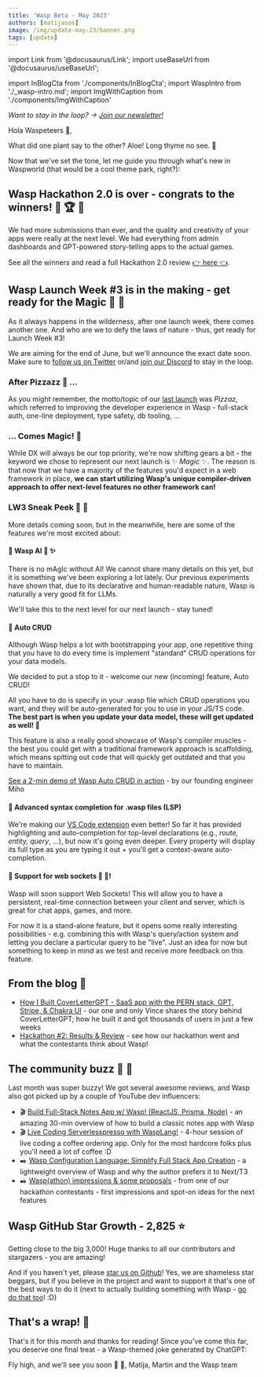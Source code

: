 ```yaml
---
title: 'Wasp Beta - May 2023'
authors: [matijasos]
image: /img/update-may-23/banner.png
tags: [update]
---
```


import Link from '@docusaurus/Link';
import useBaseUrl from '@docusaurus/useBaseUrl';

import InBlogCta from './components/InBlogCta';
import WaspIntro from './_wasp-intro.md';
import ImgWithCaption from './components/ImgWithCaption'

<ImgWithCaption alt="Wasp Update May 23" source="img/update-may-23/banner.png" />

_Want to stay in the loop? → [Join our newsletter!](#newsletter-input)_

Hola Waspeteers 🐝,

What did one plant say to the other? Aloe! Long thyme no see. 🌱

Now that we've set the tone, let me guide you through what's new in Waspworld (that would be a cool theme park, right?):

<!--truncate-->

## Wasp Hackathon 2.0 is over - congrats to the winners! 🐝 🏆 🐝

<ImgWithCaption alt="Congrats to the hackathon winners!" source="img/update-may-23/typergotchi.png" caption="Shoutout to the winning team - Typergotchi! They even made a cool illustration with our mascot, Da Boi 🐝 😎" />

We had more submissions than ever, and the quality and creativity of your apps were really at the next level. We had everything from admin dashboards and GPT-powered story-telling apps to the actual games.

<ImgWithCaption alt="Hackathon testimonial" source="img/update-may-23/testimonial-hackathon.png" />

See all the winners and read a full Hackathon 2.0 review [👉 here 👈](/blog/2023/05/19/hackathon-2-review).

## Wasp Launch Week #3 is in the making - get ready for the Magic 🔮 🧙

As it always happens in the wilderness, after one launch week, there comes another one. And who are we to defy the laws of nature - thus, get ready for Launch Week #3!

We are aiming for the end of June, but we'll announce the exact date soon. Make sure to [follow us on Twitter](https://twitter.com/WaspLang) or/and [join our Discord](https://discord.gg/rzdnErX) to stay in the loop.

<ImgWithCaption alt="Beautiful" source="img/update-may-23/beautiful.gif" caption="When you see it ✨" />

### After Pizzazz 🍕 ...

As you might remember, the motto/topic of our [last launch](/blog/2023/04/11/wasp-launch-week-two) was _Pizzaz_, which referred to improving the developer experience in Wasp - full-stack auth, one-line deployment, type safety, db tooling, ...

### ... Comes Magic! 🔮

While DX will always be our top priority, we're now shifting gears a bit - the keyword we chose to represent our next launch is ✨ _Magic_ ✨. The reason is that now that we have a majority of the features you'd expect in a web framework in place, **we can start utilizing Wasp's unique compiler-driven approach to offer next-level features no other framework can!**

### LW3 Sneak Peek 🤫 👀

More details coming soon, but in the meanwhile, here are some of the features we're most excited about:

#### 🚧 Wasp AI 🤖 ✨

There is no mAgIc without AI! We cannot share many details on this yet, but it is something we've been exploring a lot lately. Our previous experiments have shown that, due to its declarative and human-readable nature, Wasp is naturally a very good fit for LLMs.

We'll take this to the next level for our next launch - stay tuned!

#### 🚧 Auto CRUD

Although Wasp helps a lot with bootstrapping your app, one repetitive thing that you have to do every time is implement "standard" CRUD operations for your data models.

We decided to put a stop to it - welcome our new (incoming) feature, Auto CRUD!

<ImgWithCaption alt="Auto CRUD" source="img/update-may-23/auto-crud.png" caption="Syntax proposal for the new Auto CRUD feature" />

All you have to do is specify in your .wasp file which CRUD operations you want, and they will be auto-generated for you to use in your JS/TS code. **The best part is when you update your data model, these will get updated as well! 🤯**

This feature is also a really good showcase of Wasp's compiler muscles - the best you could get with a traditional framework approach is scaffolding, which means spitting out code that will quickly get outdated and that you have to maintain.

[See a 2-min demo of Wasp Auto CRUD in action](https://www.youtube.com/watch?v=IzBxpqV5USE\&ab_channel=Wasp) - by our founding engineer Miho

<ImgWithCaption alt="Showing off compiler muscles" source="img/update-may-23/muscles.gif" caption="Our compiler right now" />

#### 🚧 Advanced syntax completion for .wasp files (LSP)

<ImgWithCaption alt="Improved LSP" source="img/update-may-23/new-lsp.png" />

We're making our [VS Code extension](https://marketplace.visualstudio.com/items?itemName=wasp-lang.wasp) even better! So far it has provided highlighting and auto-completion for top-level declarations (e.g., _route, entity, query_, ...), but now it's going even deeper. Every property will display its full type as you are typing it out + you'll get a context-aware auto-completion.

#### 🚧 Support for web sockets 🔌 🧦!

Wasp will soon support Web Sockets! This will allow you to have a persistent, real-time connection between your client and server, which is great for chat apps, games, and more.

<ImgWithCaption alt="Web sockets in Wasp" source="img/update-may-23/web-sockets.png" caption="Defining a new web socket in Wasp config file" />

For now it is a stand-alone feature, but it opens some really interesting possibilities - e.g. combining this with Wasp's query/action system and letting you declare a particular query to be "live". Just an idea for now but something to keep in mind as we test and receive more feedback on this feature.

## From the blog 📖

- [How I Built CoverLetterGPT - SaaS app with the PERN stack, GPT, Stripe, & Chakra UI](/blog/2023/04/17/How-I-Built-CoverLetterGPT) - our one and only Vince shares the story behind CoverLetterGPT; how he built it and got thousands of users in just a few weeks
- [Hackathon #2: Results & Review](/blog/2023/05/19/hackathon-2-review) - see how our hackathon went and what the contestants think about Wasp!

## The community buzz 🐝 💬

Last month was super buzzy! We got several awesome reviews, and Wasp also got picked up by a couple of YouTube dev influencers:

<ImgWithCaption alt="Wasp testimonial" source="img/update-may-23/testimonial-jon.png" />

- 🎬 [Build Full-Stack Notes App w/ Wasp! (ReactJS, Prisma, Node)](https://www.youtube.com/watch?v=AA4ckj1P5QY\&t=12s\&ab_channel=webdecoded) - an amazing 30-min overview of how to build a classic notes app with Wasp
- 🎬 [Live Coding Serverlesspresso with WaspLang!](https://www.youtube.com/watch?v=c3-bbzrdC8E\&ab_channel=DevAgrawal) - 4-hour session of live coding a coffee ordering app. Only for the most hardcore folks plus you'll need a lot of coffee :D
- ✒️ [Wasp Configuration Language: Simplify Full Stack App Creation](https://blog.oleggulevskyy.dev/wasp-configuration-language-simplify-full-stack-app-creation) - a lightweight overview of Wasp and why the author prefers it to Next/T3
- ✒️ [Wasp(athon) impressions & some proposals](https://medium.com/@umbrien/wasp-athon-impressions-some-proposals-8f3726890009) - from one of our hackathon contestants - first impressions and spot-on ideas for the next features

## Wasp GitHub Star Growth - 2,825 ⭐

Getting close to the big 3,000! Huge thanks to all our contributors and stargazers - you are amazing!

<ImgWithCaption alt="GitHub stars - almost 3,000!" source="img/update-may-23/github-stars.png" caption="Almost 3,000 stars! 🐝 🚀" />

And if you haven't yet, please [star us on Github](https://wasp.sh/docs)! Yes, we are shameless star beggars, but if you believe in the project and want to support it that's one of the best ways to do it (next to actually building something with Wasp - [go do that too](https://wasp.sh/docs)! :D)

## That's a wrap! 🌯

<ImgWithCaption alt="A dramatic goodbye gif" source="img/update-may-23/goodbye-dramatic.gif" caption="A dramatic goodbye - don't ever let go" />

That's it for this month and thanks for reading! Since you've come this far, you deserve one final treat - a Wasp-themed joke generated by ChatGPT:

<ImgWithCaption alt="GPT Wasp joke" source="img/update-may-23/gpt-wasp-joke.png" caption="Good one, dad." />

Fly high, and we'll see you soon 🐝 🐝,
Matija, Martin and the Wasp team
